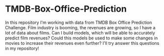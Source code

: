 # TMDB-Box-Office-Prediction
In this repository I'm working with data from TMDB Box Office Prediction Challenge. Film industry is booming, the revenues are growing, so I have a lot of data about films. Can I build models, which will be able to accurately predict film revenues? Could this models be used to make some changes in movies to increase their revenues even further? I'll try answer this questions in my repository!
